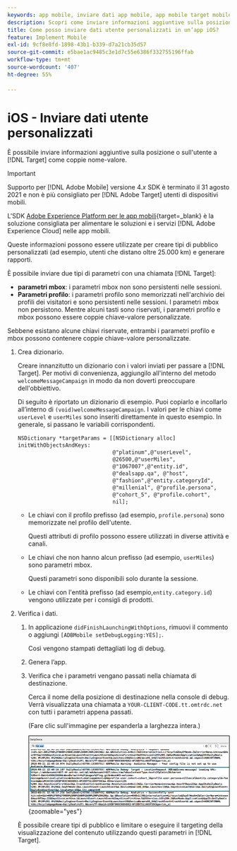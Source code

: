 ```yaml
---
keywords: app mobile, inviare dati app mobile, app mobile target mobile, dati personalizzati utente mobile, app mobile, dati personalizzati app mobile
description: Scopri come inviare informazioni aggiuntive sulla posizione o sull’utente a  [!DNL Adobe Target]  come coppie nome-valore per aiutarti a creare tipi di pubblico personalizzati.
title: Come posso inviare dati utente personalizzati in un’app iOS?
feature: Implement Mobile
exl-id: 9cf8e8fd-1898-43b1-b339-d7a21cb35d57
source-git-commit: e5bae1ac9485c3e1d7c55e6386f332755196ffab
workflow-type: tm+mt
source-wordcount: '407'
ht-degree: 55%

---
```


# iOS - Inviare dati utente personalizzati

È possibile inviare informazioni aggiuntive sulla posizione o sull&#39;utente a [!DNL Target] come coppie nome-valore.

>[!IMPORTANT]
>
>Supporto per [!DNL Adobe Mobile] versione 4.*x* SDK è terminato il 31 agosto 2021 e non è più consigliato per [!DNL Adobe Target] utenti di dispositivi mobili.
>
>L&#39;SDK [Adobe Experience Platform per le app mobili](https://developer.adobe.com/client-sdks/documentation/){target=_blank} è la soluzione consigliata per alimentare le soluzioni e i servizi [!DNL Adobe Experience Cloud] nelle app mobili.

Queste informazioni possono essere utilizzate per creare tipi di pubblico personalizzati (ad esempio, utenti che distano oltre 25.000 km) e generare rapporti.

È possibile inviare due tipi di parametri con una chiamata [!DNL Target]:

* **parametri mbox**: i parametri mbox non sono persistenti nelle sessioni.
* **Parametri profilo**: i parametri profilo sono memorizzati nell&#39;archivio dei profili dei visitatori e sono persistenti nelle sessioni. I parametri mbox non persistono. Mentre alcuni tasti sono riservati, i parametri profilo e mbox possono essere coppie chiave-valore personalizzate.

Sebbene esistano alcune chiavi riservate, entrambi i parametri profilo e mbox possono contenere coppie chiave-valore personalizzate.

1. Crea dizionario.

   Creare innanzitutto un dizionario con i valori inviati per passare a [!DNL Target]. Per motivi di convenienza, aggiungilo all&#39;interno del metodo `welcomeMessageCampaign` in modo da non doverti preoccupare dell&#39;obbiettivo.

   Di seguito è riportato un dizionario di esempio. Puoi copiarlo e incollarlo all’interno di `(void)welcomeMessageCampaign`. I valori per le chiavi come `userLevel` e `userMiles` sono inseriti direttamente in questo esempio. In generale, si passano le variabili corrispondenti.

   ```
   NSDictionary *targetParams = [[NSDictionary alloc] initWithObjectsAndKeys: 
                                 @"platinum",@"userLevel", 
                                 @26500,@"userMiles", 
                                 @"1067007",@"entity.id", 
                                 @"dealsapp.qa", @"host", 
                                 @"fashion",@"entity.categoryId", 
                                 @"millenial", @"profile.persona", 
                                 @"cohort_5", @"profile.cohort", 
                                 nil];
   ```

   * Le chiavi con il profilo prefisso (ad esempio, `profile.persona`) sono memorizzate nel profilo dell&#39;utente.

     Questi attributi di profilo possono essere utilizzati in diverse attività e canali.

   * Le chiavi che non hanno alcun prefisso (ad esempio, `userMiles`) sono parametri mbox.

     Questi parametri sono disponibili solo durante la sessione.

   * Le chiavi con l&#39;entità prefisso (ad esempio,`entity.category.id`) vengono utilizzate per i consigli di prodotti.

1. Verifica i dati.
   1. In applicazione `didFinishLaunchingWithOptions`, rimuovi il commento o aggiungi `[ADBMobile setDebugLogging:YES];`.

      Così vengono stampati dettagliati log di debug.
   1. Genera l’app.
   1. Verifica che i parametri vengano passati nella chiamata di destinazione.

      Cerca il nome della posizione di destinazione nella console di debug. Verrà visualizzata una chiamata a `YOUR-CLIENT-CODE.tt.omtrdc.net` con tutti i parametri appena passati.

      (Fare clic sull&#39;immagine per espanderla a larghezza intera.)

      ![Percorso di destinazione nella console di debug](/help/dev/implement/mobile/assets/mobile-debug.png "Percorso di destinazione nella console di debug"){zoomable="yes"}

   È possibile creare tipi di pubblico e limitare o eseguire il targeting della visualizzazione del contenuto utilizzando questi parametri in [!DNL Target].
